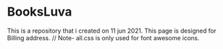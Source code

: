 # BooksLuva
This is a repository that i created on 11 jun 2021.
This page is designed for Billing address. 
// Note- all.css is only used for font awesome icons. 
